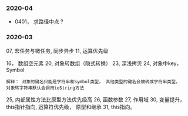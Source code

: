 ### 2020-04

- 0401， 求路径中点 ?

### 2020-03

07, 宏任务与微任务, 同步异步
11, 运算优先级

16， 数组空元素
20, 对象转数组（隐式转换）
23, 深浅拷贝
24, 对象中key， Symbol

    解释： 对象的键名只能是字符串和Symbol类型， 其他类型的键名会被转成字符串类型。
    对象转字符串默认会调用toString方法

25, 内部属性方法比原型方法优先级高
26, 函数参数
27, 作用域
30, 变量提升， this指针指向, 运算符优先级， 原型和继承
31, this指向。








